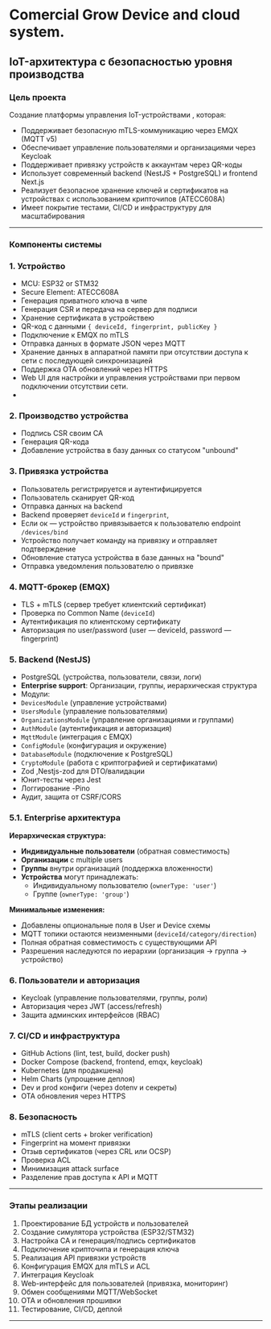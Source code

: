 # Comercial Grow Device and cloud system.

## IoT-архитектура с безопасностью уровня производства

### Цель проекта

Создание платформы управления IoT-устройствами , которая:

- Поддерживает безопасную mTLS-коммуникацию через EMQX (MQTT v5)
- Обеспечивает управление пользователями и организациями через Keycloak
- Поддерживает привязку устройств к аккаунтам через QR-коды
- Использует современный backend (NestJS + PostgreSQL) и frontend Next.js
- Реализует безопасное хранение ключей и сертификатов на устройствах с использованием крипточипов (ATECC608A)
- Имеет покрытие тестами, CI/CD и инфраструктуру для масштабирования

---

### Компоненты системы

### 1. Устройство

- MCU: ESP32 or STM32
- Secure Element: ATECC608A
- Генерация приватного ключа в чипе
- Генерация CSR и передача на сервер для подписи
- Хранение сертификата в устройствею
- QR-код с данными `{ deviceId, fingerprint, publicKey }`
- Подключение к EMQX по mTLS
- Отправка данных в формате JSON через MQTT
- Хранение данных в аппаратной памяти при отсутствии доступа к сети с последующей синхронизацией
- Поддержка OTA обновлений через HTTPS
- Web UI для настройки и управления устройствами при первом подключении отсутствии сети.
-

### 2. Производство устройства

<!-- - Backend генерирует Device ID -->

- Подпись CSR своим CA
- Генерация QR-кода
- Добавление устройства в базу данных со статусом "unbound"

### 3. Привязка устройства

- Пользователь регистрируется и аутентифицируется
- Пользователь сканирует QR-код
- Отправка данных на backend
- Backend проверяет `deviceId` и `fingerprint`,
- Если ок — устройство привязывается к пользователю endpoint `/devices/bind`
- Устройство получает команду на привязку и отправляет подтверждение
- Обновление статуса устройства в базе данных на "bound"
- Отправка уведомления пользователю о привязке

### 4. MQTT-брокер (EMQX)

- TLS + mTLS (сервер требует клиентский сертификат)
- Проверка по Common Name (`deviceId`)
- Аутентификация по клиентскому сертификату
- Авторизация по user/password (user — deviceId, password — fingerprint)

### 5. Backend (NestJS)

- PostgreSQL (устройства, пользователи, связи, логи)
- **Enterprise support**: Организации, группы, иерархическая структура
- Модули:
- `DevicesModule` (управление устройствами)
- `UsersModule` (управление пользователями)
- `OrganizationsModule` (управление организациями и группами)
- `AuthModule` (аутентификация и авторизация)
- `MqttModule` (интеграция с EMQX)
- `ConfigModule` (конфигурация и окружение)
- `DatabaseModule` (подключение к PostgreSQL)
- `CryptoModule` (работа с криптографией и сертификатами)
- Zod ,Nestjs-zod для DTO/валидации
- Юнит-тесты через Jest
- Логгирование -Pino
- Аудит, защита от CSRF/CORS

### 5.1. Enterprise архитектура

**Иерархическая структура:**

- **Индивидуальные пользователи** (обратная совместимость)
- **Организации** с multiple users
- **Группы** внутри организаций (поддержка вложенности)
- **Устройства** могут принадлежать:
  - Индивидуальному пользователю (`ownerType: 'user'`)
  - Группе (`ownerType: 'group'`)

**Минимальные изменения:**

- Добавлены опциональные поля в User и Device схемы
- MQTT топики остаются неизменными (`deviceId/category/direction`)
- Полная обратная совместимость с существующими API
- Разрешения наследуются по иерархии (организация → группа → устройство)

### 6. Пользователи и авторизация

- Keycloak (управление пользователями, группы, роли)
- Авторизация через JWT (access/refresh)
- Защита админских интерфейсов (RBAC)

### 7. CI/CD и инфраструктура

- GitHub Actions (lint, test, build, docker push)
- Docker Compose (backend, frontend, emqx, keycloak)
- Kubernetes (для продакшена)
- Helm Charts (упрощение деплоя)
- Dev и prod конфиги (через dotenv и секреты)
- OTA обновления через HTTPS

### 8. Безопасность

- mTLS (client certs + broker verification)
- Fingerprint на момент привязки
- Отзыв сертификатов (через CRL или OCSP)
- Проверка ACL
- Минимизация attack surface
- Разделение прав доступа к API и MQTT

---

### Этапы реализации

1. Проектирование БД устройств и пользователей
2. Создание симулятора устройства (ESP32/STM32)
3. Настройка CA и генерация/подпись сертификатов
4. Подключение крипточипа и генерация ключа
5. Реализация API привязки устройств
6. Конфигурация EMQX для mTLS и ACL
7. Интеграция Keycloak
8. Web-интерфейс для пользователей (привязка, мониторинг)
9. Обмен сообщениями MQTT/WebSocket
10. OTA и обновления прошивки
11. Тестирование, CI/CD, деплой

---
